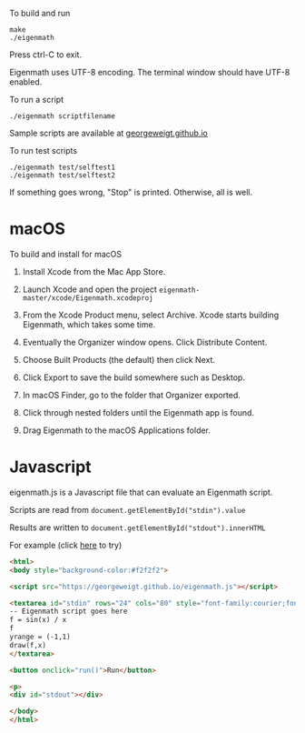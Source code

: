 
To build and run

```
make
./eigenmath
```

Press ctrl-C to exit.

Eigenmath uses UTF-8 encoding. The terminal window should have UTF-8 enabled.

To run a script

```
./eigenmath scriptfilename
```

Sample scripts are available at [georgeweigt.github.io](https://georgeweigt.github.io)

To run test scripts

```
./eigenmath test/selftest1
./eigenmath test/selftest2
```

If something goes wrong, "Stop" is printed.
Otherwise, all is well.

# macOS

To build and install for macOS

1. Install Xcode from the Mac App Store.

2. Launch Xcode and open the project `eigenmath-master/xcode/Eigenmath.xcodeproj`

3. From the Xcode Product menu, select Archive.
Xcode starts building Eigenmath, which takes some time.

4. Eventually the Organizer window opens.
Click Distribute Content.

5. Choose Built Products (the default) then click Next.

6. Click Export to save the build somewhere such as Desktop.

7. In macOS Finder, go to the folder that Organizer exported.

8. Click through nested folders until the Eigenmath app is found.

9. Drag Eigenmath to the macOS Applications folder.

# Javascript

eigenmath.js is a Javascript file that can evaluate an Eigenmath script.

Scripts are read from `document.getElementById("stdin").value`

Results are written to `document.getElementById("stdout").innerHTML`

For example (click [here](https://georgeweigt.github.io/demo.html) to try)

```html
<html>
<body style="background-color:#f2f2f2">

<script src="https://georgeweigt.github.io/eigenmath.js"></script>

<textarea id="stdin" rows="24" cols="80" style="font-family:courier;font-size:12pt">
-- Eigenmath script goes here
f = sin(x) / x
f
yrange = (-1,1)
draw(f,x)
</textarea>

<button onclick="run()">Run</button>

<p>
<div id="stdout"></div>

</body>
</html>
```
